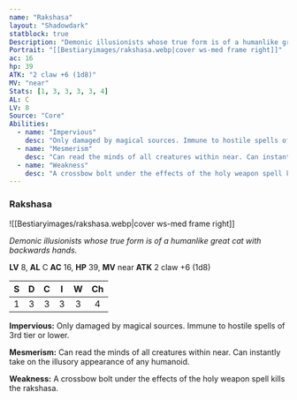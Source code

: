 ```yaml
---
name: "Rakshasa"
layout: "Shadowdark"
statblock: true
Description: "Demonic illusionists whose true form is of a humanlike great cat with backwards hands."
Portrait: "[[Bestiaryimages/rakshasa.webp|cover ws-med frame right]]"
ac: 16
hp: 39
ATK: "2 claw +6 (1d8)"
MV: "near"
Stats: [1, 3, 3, 3, 3, 4]
AL: C
LV: 8
Source: "Core"
Abilities:
  - name: "Impervious"
    desc: "Only damaged by magical sources. Immune to hostile spells of 3rd tier or lower."
  - name: "Mesmerism"
    desc: "Can read the minds of all creatures within near. Can instantly take on the illusory appearance of any humanoid."
  - name: "Weakness"
    desc: "A crossbow bolt under the effects of the holy weapon spell kills the rakshasa."
---
```


### Rakshasa

![[Bestiaryimages/rakshasa.webp|cover ws-med frame right]]

_Demonic illusionists whose true form is of a humanlike great cat with backwards hands._

**LV** 8, **AL** C
**AC** 16, **HP** 39, **MV** near
**ATK** 2 claw +6 (1d8)

|  S  |  D  |  C  |  I  |  W  |  Ch  |
|:---:|:---:|:---:|:---:|:---:|:----:|
| 1 | 3 | 3 | 3 | 3 | 4 |

**Impervious:** Only damaged by magical sources. Immune to hostile spells of 3rd tier or lower.

**Mesmerism:** Can read the minds of all creatures within near. Can instantly take on the illusory appearance of any humanoid.

**Weakness:** A crossbow bolt under the effects of the holy weapon spell kills the rakshasa.

